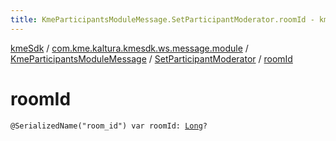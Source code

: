 ```yaml
---
title: KmeParticipantsModuleMessage.SetParticipantModerator.roomId - kmeSdk
---
```


[kmeSdk](../../../index.html) / [com.kme.kaltura.kmesdk.ws.message.module](../../index.html) / [KmeParticipantsModuleMessage](../index.html) / [SetParticipantModerator](index.html) / [roomId](./room-id.html)

# roomId

`@SerializedName("room_id") var roomId: `[`Long`](https://kotlinlang.org/api/latest/jvm/stdlib/kotlin/-long/index.html)`?`
